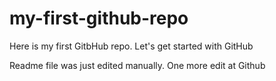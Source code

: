 # my-first-github-repo
Here is my first GitbHub repo. Let's get started with GitHub

Readme file was just edited manually. One more edit at Github
